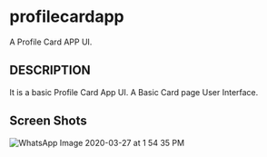 # profilecardapp

A Profile Card APP UI.

## DESCRIPTION

It is a basic Profile Card App UI. A Basic Card page User Interface.

## Screen Shots

![WhatsApp Image 2020-03-27 at 1 54 35 PM](https://user-images.githubusercontent.com/45023388/77736758-ca201f80-7032-11ea-9922-fc67a820d382.jpeg)
